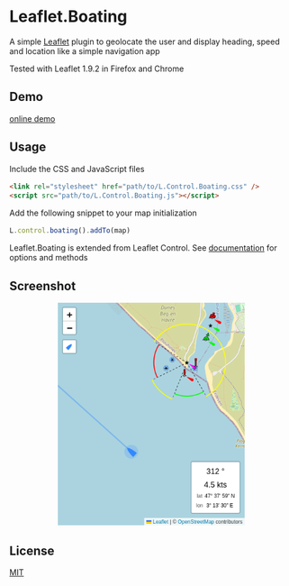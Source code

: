 # Leaflet.Boating

A simple [Leaflet](http://leafletjs.com/) plugin to geolocate the user and display heading, speed and location like a simple navigation app

Tested with Leaflet 1.9.2 in Firefox and Chrome

## Demo

[online demo](https://cdupre.github.io/leaflet.boating/demo/)

## Usage

Include the CSS and JavaScript files
```html
<link rel="stylesheet" href="path/to/L.Control.Boating.css" />
<script src="path/to/L.Control.Boating.js"></script>
```
Add the following snippet to your map initialization
```js
L.control.boating().addTo(map)
```
Leaflet.Boating is extended from Leaflet Control. See [documentation](https://leafletjs.com/reference.html#control) for options and methods

## Screenshot

<div align="center">
  <img width="66%" src="./screenshot.png">
</div>

## License

[MIT](./LICENSE.md)